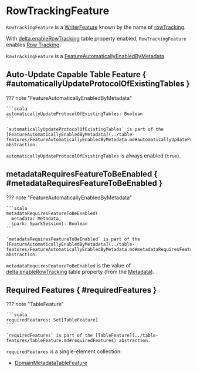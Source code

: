 # RowTrackingFeature

`RowTrackingFeature` is a [WriterFeature](../table-features/WriterFeature.md) known by the name of [rowTracking](../table-features/TableFeature.md#name).

With [delta.enableRowTracking](../DeltaConfigs.md#ROW_TRACKING_ENABLED) table property enabled, `RowTrackingFeature` enables [Row Tracking](index.md).

`RowTrackingFeature` is a [FeatureAutomaticallyEnabledByMetadata](../table-features/FeatureAutomaticallyEnabledByMetadata.md).

## Auto-Update Capable Table Feature { #automaticallyUpdateProtocolOfExistingTables }

??? note "FeatureAutomaticallyEnabledByMetadata"

    ```scala
    automaticallyUpdateProtocolOfExistingTables: Boolean
    ```

    `automaticallyUpdateProtocolOfExistingTables` is part of the [FeatureAutomaticallyEnabledByMetadata](../table-features/FeatureAutomaticallyEnabledByMetadata.md#automaticallyUpdateProtocolOfExistingTables) abstraction.

`automaticallyUpdateProtocolOfExistingTables` is always enabled (`true`).

## metadataRequiresFeatureToBeEnabled { #metadataRequiresFeatureToBeEnabled }

??? note "FeatureAutomaticallyEnabledByMetadata"

    ```scala
    metadataRequiresFeatureToBeEnabled(
      metadata: Metadata,
      spark: SparkSession): Boolean
    ```

    `metadataRequiresFeatureToBeEnabled` is part of the [FeatureAutomaticallyEnabledByMetadata](../table-features/FeatureAutomaticallyEnabledByMetadata.md#metadataRequiresFeatureToBeEnabled) abstraction.

`metadataRequiresFeatureToBeEnabled` is the value of [delta.enableRowTracking](../DeltaConfigs.md#ROW_TRACKING_ENABLED) table property (from the [Metadata](../DeltaConfig.md#fromMetaData)).

## Required Features { #requiredFeatures }

??? note "TableFeature"

    ```scala
    requiredFeatures: Set[TableFeature]
    ```

    `requiredFeatures` is part of the [TableFeature](../table-features/TableFeature.md#requiredFeatures) abstraction.

`requiredFeatures` is a single-element collection:

* [DomainMetadataTableFeature](../table-features/DomainMetadataTableFeature.md)

